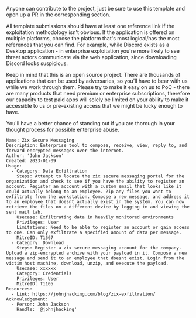 
Anyone can contribute to the project, just be sure to use this template and open up a PR in the corresponding section. 

All template submissions should have at least one reference link if the exploitation methodology isn't obvious. If the application is offered on multiple platforms, choose the platform that's most logical/has the most references that you can find. For example, while Discord exists as a Desktop application - in enterprise exploitation you're more likely to see threat actors communicate via the web application, since downloading Discord looks suspicious.

Keep in mind that this is an open source project. There are thousands of applications that can be used by adversaries, so you'll have to bear with us while
we work through them. Please try to make it easy on us to PoC - there are many products that need premium or enterprise subscriptions, therefore our
capacity to test paid apps will solely be limited on your ability to make it accessible to us or pre-existing access that we might be lucky enough to have.

You'll have a better chance of standing out if you are thorough in your thought process for possible enterprise abuse. 

```
Name: Zix Secure Messaging
Description: Enterprise tool to compose, receive, view, reply to, and forward encrypted messages over the internet. 
Author: 'John Jackson'
Created: 2023-01-09
Usage:
  - Category: Data Exfiltration
    Steps: Attempt to locate the zix secure messaging portal for the organization and check to see if you have the ability to register an account. Register an account with a custom email that looks like it could actually belong to an employee. Zip any files you want to exfiltrate from the workstation. Compose a new message, and address it to an employee that doesnt actually exist in the system. You can now retrieve the files on a different device by logging in and viewing the sent mail tab.
    Usecase: Exfiltrating data in heavily monitored environments
    Privileges: User
    Limitations: Need to be able to register an account or gain access to one. Can only exfiltrate a specified amount of data per message.
    MitreID: T1567
  - Category: Download
    Steps: Register a zix secure messaging account for the company. Upload a zip-encrypted archive with your payload in it. Compose a new message and send it to an employee that doesnt exist. Login from the victim host machine, download, unzip, and execute the payload. 
    Usecase: xxxxxx
    Category: Credentials
    Privileges: User
    MitreID: T1105
Resources:
  - Link: https://johnjhacking.com/blog/zix-exfiltration/
Acknowledgement:
  - Person: John Jackson
    Handle: '@johnjhacking'
```
